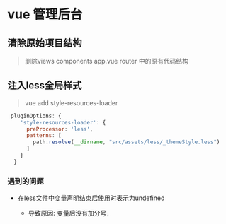 # vue 管理后台

## 清除原始项目结构

>删除views components app.vue router 中的原有代码结构

## 注入less全局样式

>vue add style-resources-loader

```js
 pluginOptions: {
    'style-resources-loader': {
      preProcessor: 'less',
      patterns: [
        path.resolve(__dirname, "src/assets/less/_themeStyle.less")
      ]
    }
  }
```

### 遇到的问题

- 在less文件中变量声明结束后使用时表示为undefined

  - 导致原因: 变量后没有加分号``` ; ```